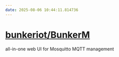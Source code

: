 ```yaml
---
date: 2025-08-06 10:44:11.814736
---
```


# [bunkeriot/BunkerM](https://github.com/bunkeriot/BunkerM)

all-in-one web UI for Mosquitto MQTT management